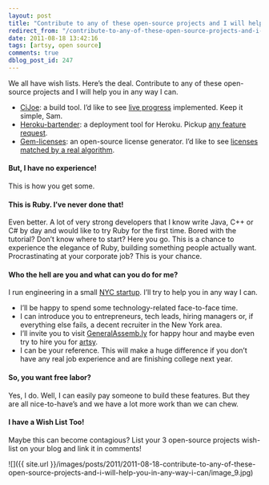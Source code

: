 ```yaml
---
layout: post
title: "Contribute to any of these open-source projects and I will help you in any way I can"
redirect_from: "/contribute-to-any-of-these-open-source-projects-and-i-will-help-you-in-any-way-i-can/"
date: 2011-08-18 13:42:16
tags: [artsy, open source]
comments: true
dblog_post_id: 247
---
```

We all have wish lists. Here’s the deal. Contribute to any of these open-source projects and I will help you in any way I can.

- [CiJoe](https://github.com/defunkt/cijoe): a build tool. I’d like to see [live progress](https://github.com/defunkt/cijoe/issues/66) implemented. Keep it simple, Sam.
- [Heroku-bartender](https://github.com/sarcilav/heroku-bartender): a deployment tool for Heroku. Pickup [any feature request](https://github.com/sarcilav/heroku-bartender/issues?sort=created&direction=desc&state=open).
- [Gem-licenses](https://github.com/dblock/gem-licenses): an open-source license generator. I’d like to see [licenses matched by a real algorithm](https://github.com/dblock/gem-licenses/issues/1).

#### But, I have no experience!

This is how you get some.

#### This is Ruby. I’ve never done that!

Even better. A lot of very strong developers that I know write Java, C++ or C# by day and would like to try Ruby for the first time. Bored with the tutorial? Don’t know where to start? Here you go. This is a chance to experience the elegance of Ruby, building something people actually want. Procrastinating at your corporate job? This is your chance.

#### Who the hell are you and what can you do for me?

I run engineering in a small [NYC startup](https://artsy.net). I’ll try to help you in any way I can.

- I’ll be happy to spend some technology-related face-to-face time.
- I can introduce you to entrepreneurs, tech leads, hiring managers or, if everything else fails, a decent recruiter in the New York area.
- I’ll invite you to visit [GeneralAssemb.ly](http://generalassemb.ly) for happy hour and maybe even try to hire you for [artsy](https://artsy.net/).
- I can be your reference. This will make a huge difference if you don’t have any real job experience and are finishing college next year.

#### So, you want free labor?

Yes, I do. Well, I can easily pay someone to build these features. But they are all nice-to-have’s and we have a lot more work than we can chew.

#### I have a Wish List Too!

Maybe this can become contagious? List your 3 open-source projects wish-list on your blog and link it in comments!

![]({{ site.url }}/images/posts/2011/2011-08-18-contribute-to-any-of-these-open-source-projects-and-i-will-help-you-in-any-way-i-can/image_9.jpg)
